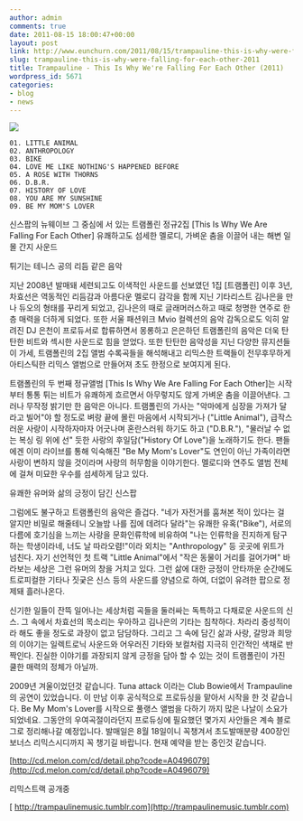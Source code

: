 ```yaml
---
author: admin
comments: true
date: 2011-08-15 18:00:47+00:00
layout: post
link: http://www.eunchurn.com/2011/08/15/trampauline-this-is-why-were-falling-for-each-other-2011/
slug: trampauline-this-is-why-were-falling-for-each-other-2011
title: Trampauline - This Is Why We're Falling For Each Other (2011)
wordpress_id: 5671
categories:
- blog
- news
---
```


[![](http://www.eunchurn.com/wp-content/uploads/2011/08/cover-300x297.png)](http://www.eunchurn.com/wp-content/uploads/2011/08/cover.png)

    
    01. LITTLE ANIMAL
    02. ANTHROPOLOGY
    03. BIKE
    04. LOVE ME LIKE NOTHING'S HAPPENED BEFORE
    05. A ROSE WITH THORNS
    06. D.B.R.
    07. HISTORY OF LOVE
    08. YOU ARE MY SUNSHINE
    09. BE MY MOM'S LOVER







<div class="message">신스팝의 뉴웨이브 그 중심에 서 있는 트램폴린 정규2집 [This Is Why We Are Falling For Each Other] 유쾌하고도 섬세한 멜로디, 가벼운 춤을 이끌어 내는 해변 일몰 간지 사운드

튀기는 테니스 공의 리듬 같은 음악

지난 2008년 발매돼 세련되고도 이색적인 사운드를 선보였던 1집 [트램폴린] 이후 3년, 차효선은 역동적인 리듬감과 아름다운 멜로디 감각을 함께 지닌 기타리스트 김나은을 만나 듀오의 형태를 꾸리게 되었고, 김나은의 때로 글래머러스하고 때로 청명한 연주로 한층 매력을 더하게 되었다. 또한 서울 패션위크 Mvio 컬렉션의 음악 감독으로도 익히 알려진 DJ 은천이 프로듀서로 합류하면서 몽롱하고 은은하던 트램폴린의 음악은 더욱 탄탄한 비트와 섹시한 사운드로 힘을 얻었다. 또한 탄탄한 음악성을 지닌 다양한 뮤지션들이 가세, 트램폴린의 2집 앨범 수록곡들을 해석해내고 리믹스한 트랙들이 전무후무하게 아티스틱한 리믹스 앨범으로 만들어져 초도 한정으로 보여지게 된다.

트램폴린의 두 번째 정규앨범 [This Is Why We Are Falling For Each Other]는 시작부터 통통 튀는 비트가 유쾌하게 흐르면서 아무렇지도 않게 가벼운 춤을 이끌어낸다. 그러나 무작정 밝기만 한 음악은 아니다. 트램폴린의 가사는 "악마에게 심장을 가져가 달라고 빌어"야 할 정도로 벼랑 끝에 몰린 마음에서 시작되거나 ("Little Animal"), 급작스러운 사랑이 시작하자마자 어긋나며 혼란스러워 하기도 하고 ("D.B.R."), "물러날 수 없는 복싱 링 위에 선" 듯한 사랑의 후일담("History Of Love")을 노래하기도 한다. 팬들에겐 이미 라이브를 통해 익숙해진 "Be My Mom's Lover"도 연인이 아닌 가족이라면 사랑이 변하지 않을 것이라며 사랑의 허무함을 이야기한다. 멜로디와 연주도 앨범 전체에 걸쳐 미묘한 우수를 섬세하게 담고 있다.

유쾌한 유머와 삶의 긍정이 담긴 신스팝

그럼에도 불구하고 트램폴린의 음악은 즐겁다. "네가 자전거를 훔쳐본 적이 있다는 걸 알지만 비밀로 해줄테니 오늘밤 나를 집에 데려다 달라"는 유쾌한 유혹("Bike"), 서로의 다름에 호기심을 느끼는 사랑을 문화인류학에 비유하여 "나는 인류학을 진지하게 탐구하는 학생이라네, 너도 날 따라오렴!"이라 외치는 "Anthropology" 등 곳곳에 위트가 넘친다. 자기 선언적인 첫 트랙 "Little Animal"에서 "작은 동물이 거리를 걸어가며" 바라보는 세상은 그런 유머의 창을 거치고 있다. 그런 삶에 대한 긍정이 안타까운 순간에도 트로피컬한 기타나 짓궂은 신스 등의 사운드를 양념으로 하여, 더없이 유려한 팝으로 정제돼 흘러나온다.

신기한 일들이 잔뜩 일어나는 세상처럼 곡들을 둘러싸는 독특하고 다채로운 사운드의 신스. 그 속에서 차효선의 목소리는 우아하고 김나은의 기타는 침착하다. 차라리 중성적이라 해도 좋을 정도로 과장이 없고 담담하다. 그리고 그 속에 담긴 삶과 사랑, 갈망과 희망의 이야기는 일렉트로닉 사운드와 어우러진 기타와 보컬처럼 지극히 인간적인 색채로 반짝인다. 진실한 이야기를 과장되지 않게 긍정을 담아 할 수 있는 것이 트램폴린이 가진 쿨한 매력의 정체가 아닐까.
</div>






2009년 겨울이었던것 같습니다. Tuna attack 이라는 Club Bowie에서 Trampauline의 공연이 있었습니다. 이 만남 이후 공식적으로 프로듀싱을 맡아서 시작을 한 것 같습니다. Be My Mom's Lover를 시작으로 풀랭스 앨범을 다하기 까지 많은 나날이 소요가 되었네요. 그동안의 우여곡절이라던지 프로듀싱에 필요했던 몇가지 사안들은 계속 블로그로 정리해나갈 예정입니다. 발매일은 8월 18일이니 꼭챙겨서 초도발매분량 400장인 보너스 리믹스시디까지 꼭 챙기길 바랍니다. 현재 예약을 받는 중인것 같습니다.

[http://cd.melon.com/cd/detail.php?code=A0496079](http://cd.melon.com/cd/detail.php?code=A0496079)

리믹스트랙 공개중

[ http://trampaulinemusic.tumblr.com](http://trampaulinemusic.tumblr.com)
